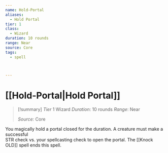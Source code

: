 ```yaml
---
name: Hold-Portal
aliases:
  - Hold Portal
tier: 1
class:
  - Wizard
duration: 10 rounds
range: Near
source: Core
tags:
  - spell



---
```

# [[Hold-Portal|Hold Portal]]

>[!summary]
> *Tier* 1
> Wizard
> *Duration*: 10 rounds
> *Range*: Near
> 
> *Source:* Core

You magically hold a portal  closed for the duration. A  creature must make a successful  
STR check vs. your spellcasting  check to open the portal. The  [[Knock OLD]] spell ends this spell.



